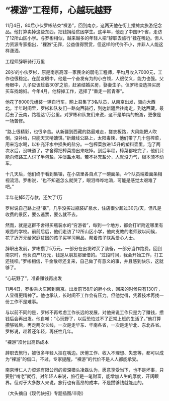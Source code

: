 # “裸游”工程师，心越玩越野

11月4日，80后小伙罗彬结束“裸游”，回到南京，这两天他在街上摆摊卖旅游纪念品。他打算卖掉这些东西，把钱捐给贫困学生。这半年，他走了中国9个省，走访了12所山区小学。与罗彬相似，越来越多的年轻人把“辞职去旅行”挂在嘴边。但人力资源专家指出，“裸游”无罪，公益值得赞赏，但这样的代价不小，并非人人能这样潇洒。

工程师辞职骑行万里

28岁的小伙罗彬，原是南京高淳一家民企的弱电工程师，平均月收入7000元，工作也很稳定。在朋友眼中，他是一个奋发有为的小白领，人很仗义，能力也强。父母眼中，儿子应该趁着30岁之前，赶紧结婚买房，娶妻生子。但罗彬没选择买房买车找媳妇。今年4月，他辞掉工作，选择了“重走一回青春”。

他花了8000元组装一辆自行车，网上召集了3名队员，从南京出发，骑向大西北。半年时间里，罗彬和队友们一路向西骑行，到达新疆后往南走，到达西藏，最后去了云南，路程达1万公里。对罗彬和队友们来说，这不是单纯的旅游，更像是一场苦修。

“路上很精彩，也很辛苦。从新疆到西藏的路最难走，搓衣板路，大风能把人吹倒，没补给，只能天天啃馕饼。”新藏线公路上，太阳毒辣，他们带了几十包榨菜，用来泡水喝，以补充汗水中损失的盐分。一包榨菜放进1.5升的塑料壶里，泡了两次水后，没味道了，才舍得把榨菜捞出来吃掉。到后半程，榨菜都吃完了，他们只能向修路工人讨了半包盐，冲淡盐水喝。若不补充盐分，人就没力气，根本骑不动车。

十几天后，他们终于看到集镇，在小店里各自点了一碗面条，4个队员端着面条相视流泪。罗彬说，“也不知道怎么就哭了，眼泪哗哗地淌，可能是感觉太艰难了吧。”

半年花掉5万存款，还欠了1万

罗彬说自己路上挺“抠”，几乎没买过瓶装矿泉水，住店很少超过30元/天，但凡是收费的景区，要么逃票，要么就不去。

然而，就是这群不舍得买瓶装水的“穷游者”，每到一个地方，都会打听附近哪里有艰苦的学校。前前后后，他们走访了12所山区小学，他向支教的老师致以问候，花了近万元给家庭贫困的孩子买学习用品，帮着孩子联系爱心人士。

辞职出发前，罗彬攒了5万元，一部分在出发时买了装备，一部分当作路费。回到南京时，他负资产1万元，钱是从朋友那里借的。“过段时间，我会开始工作，打工还钱呗。”罗彬相信，千金散尽还复来，自己做了有意义的事，并且感到快乐，这就够了。

“心玩野了”，准备赚钱再出发

11月4日，罗彬乘火车回到南京。出发前158斤的胖小伙，回来的时候只有130斤，人显得更精神了。他也承认，长时间不工作会有压力。但他觉得，凭着技术再找一份工作不是难事。

与以前不同的是，罗彬不再考虑工作长远的发展，对他来说工作只是为了赚钱，攒钱后会再出发。他自嘲：“心玩野了，以后恐怕过不了正常上班的生活了。”他打算攒够钱后，再走两次长线，一次是走华东、华南各省，一次是走华北、东北各省。罗彬说，趁着还年轻，再任性几年。

“裸游”须付出高昂成本

辞职去旅行，被很多年轻人挂在嘴边。厌倦工作、收入不理想、失恋等，都可以成为“裸游”的借口。不过，专家提醒，“裸游”的代价不是人人都能承受。

南京博仁人力资源有限公司的资深猎头凌磊认为，愿意享受当下，也不是坏事，只要别“啃老”就行。对年轻人来说，旅行是一笔财富，能增加人生的厚度，开阔眼界。但对于大多数人来说，旅行也有高昂的成本，不是攒够钱就能走的。

（大头摘自《现代快报》专题插图/辛刚）